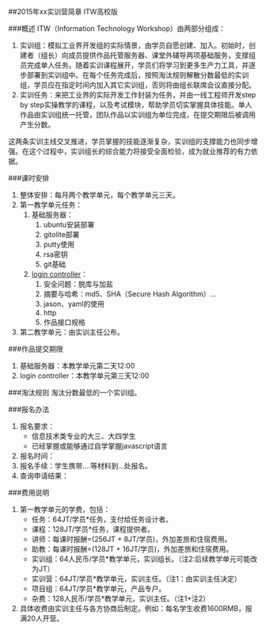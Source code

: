 ##2015年xx实训营简章
ITW高校版

###概述
ITW（Information Technology Workshop）由两部分组成：
  
1. 实训组：模拟工业界开发组的实际情景，由学员自愿创建、加入。初始时，创建者（组长）向成员提供作品托管服务器、课堂外辅导两项基础服务，支撑组员完成单人任务。随着实训课程展开，学员们将学习到更多生产力工具，并逐步部署到实训组中。在每个任务完成后，按照淘汰规则解散分数最低的实训组，学员应在指定时间内加入其它实训组，否则将由组长联席会议直接分配。
2. 实训任务：来把工业界的实际开发工作封装为任务，并由一线工程师开发step by step实操教学的课程，以及考试模块，帮助学员切实掌握具体技能。单人作品由实训组统一托管，团队作品以实训组为单位完成，在提交期限后被调用产生分数。

这两条实训主线交叉推进，学员掌握的技能逐渐复杂，实训组的支撑能力也同步增强。在这个过程中，实训组长的综合能力将接受全面检验，成为就业推荐的有力依据。

###课时安排
1. 整体安排：每月两个教学单元，每个教学单元三天。
2. 第一教学单元任务：
	1. 基础服务器：
		1. ubuntu安装部署 
		2. gitolite部署
		3. putty使用
		4. rsa密钥
		5. git基础
	2. [login controller](login/READMD.md)：
		1. 安全问题：脱库与加盐
		2. 摘要与哈希：md5、SHA（Secure Hash Algorithm）...
		3. jason、yaml的使用
		4. http
		5. 作品接口规格
3. 第二教学单元：由实训主任公布。

###作品提交期限
1. 基础服务器：本教学单元第二天12:00
2. login controller：本教学单元第三天12:00

###淘汰规则
淘汰分数最低的一个实训组。

###报名办法
1. 报名要求：
	* 信息技术类专业的大三、大四学生
	* 已经掌握或能够通过自学掌握javascript语言
2. 报名时间：
3. 报名手续：学生携带....等材料到...处报名。
4. 查询申请结果：

###费用说明
1. 第一教学单元的学费，包括：
	* 任务：64JT/学员*任务，支付给任务设计者。
	* 课程：128JT/学员*任务，课程提供者。
	* 讲师：每课时报酬=(256JT + 8JT/学员)，外加差旅和住宿费用。  
	* 助教：每课时报酬=(128JT + 16JT/学员)，外加差旅和住宿费用。
	* 实训组：64人民币/学员*教学单元，实训组长。（注2:后续教学单元可能改为JT）
	* 实训营：64JT/学员*教学单元，实训主任。（注1：由实训主任决定）
	* 项目组：64JT/学员*教学单元，产品专户。
	* 杂费：128人民币/学员*教学单元，实训主任。（注1+注2）
2. 具体收费由实训主任与各方协商后制定。例如：每名学生收费1600RMB，报满20人开营。